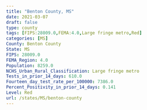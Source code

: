 ```yaml
---
title: "Benton County, MS"
date: 2021-03-07
draft: false
type: county
tags: [FIPS:28009.0,FEMA:4.0,Large fringe metro,Red]
categories: [MS]
County: Benton County
State: MS
FIPS: 28009.0
FEMA_Region: 4.0
Population: 8259.0
NCHS_Urban_Rural_Classification: Large fringe metro
Tests_in_prior_14_days: 610.0
Fourteen_day_test_rate_per_100000: 7386.0
Percent_Positivity_in_prior_14_days: 0.141
Level: Red
url: /states/MS/benton-county
---
```



